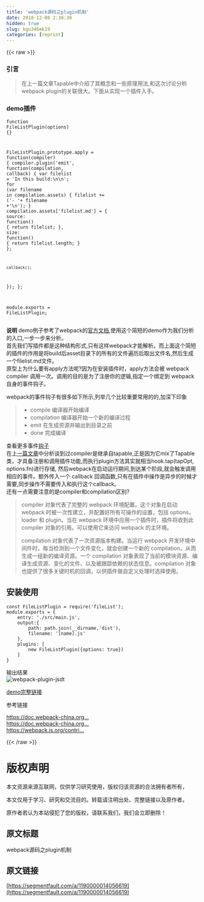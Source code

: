 ```yaml
---
title: 'webpack源码之plugin机制' 
date: 2018-12-08 2:30:30
hidden: true
slug: kgu346mk19
categories: [reprint]
---
```


{{< raw >}}

                    
<h3 id="articleHeader0">引言</h3>
<blockquote>在上一篇文章Tapable中介绍了其概念和一些原理用法,和这次讨论分析webpack plugin的关联很大。下面从实现一个插件入手。</blockquote>
<h3 id="articleHeader1">demo插件</h3>
<div class="widget-codetool" style="display:none;">
      <div class="widget-codetool--inner">
      <span class="selectCode code-tool" data-toggle="tooltip" data-placement="top" title="" data-original-title="全选"></span>
      <span type="button" class="copyCode code-tool" data-toggle="tooltip" data-placement="top" data-clipboard-text="function FileListPlugin(options) {}

FileListPlugin.prototype.apply = function(compiler) {
  compiler.plugin('emit', function(compilation, callback) {
    var filelist = 'In this build:\n\n';
    for (var filename in compilation.assets) {
      filelist += ('- '+ filename +'\n');
    }
    compilation.assets['filelist.md'] = {
      source: function() {
        return filelist;
      },
      size: function() {
        return filelist.length;
      }
    };

    callback();
  });
};

module.exports = FileListPlugin;" title="" data-original-title="复制"></span>
      <span type="button" class="saveToNote code-tool" data-toggle="tooltip" data-placement="top" title="" data-original-title="放进笔记"></span>
      </div>
      </div><pre class="hljs javascript"><code><span class="hljs-function"><span class="hljs-keyword">function</span> <span class="hljs-title">FileListPlugin</span>(<span class="hljs-params">options</span>) </span>{}

FileListPlugin.prototype.apply = <span class="hljs-function"><span class="hljs-keyword">function</span>(<span class="hljs-params">compiler</span>) </span>{
  compiler.plugin(<span class="hljs-string">'emit'</span>, <span class="hljs-function"><span class="hljs-keyword">function</span>(<span class="hljs-params">compilation, callback</span>) </span>{
    <span class="hljs-keyword">var</span> filelist = <span class="hljs-string">'In this build:\n\n'</span>;
    <span class="hljs-keyword">for</span> (<span class="hljs-keyword">var</span> filename <span class="hljs-keyword">in</span> compilation.assets) {
      filelist += (<span class="hljs-string">'- '</span>+ filename +<span class="hljs-string">'\n'</span>);
    }
    compilation.assets[<span class="hljs-string">'filelist.md'</span>] = {
      <span class="hljs-attr">source</span>: <span class="hljs-function"><span class="hljs-keyword">function</span>(<span class="hljs-params"></span>) </span>{
        <span class="hljs-keyword">return</span> filelist;
      },
      <span class="hljs-attr">size</span>: <span class="hljs-function"><span class="hljs-keyword">function</span>(<span class="hljs-params"></span>) </span>{
        <span class="hljs-keyword">return</span> filelist.length;
      }
    };

    callback();
  });
};

<span class="hljs-built_in">module</span>.exports = FileListPlugin;</code></pre>
<p><strong>说明</strong> demo例子参考了webpack的<a href="https://webpack.js.org/contribute/writing-a-plugin/" rel="nofollow noreferrer" target="_blank">官方文档</a>,使用这个简短的demo作为我们分析的入口,一步一步来分析。<br>首先我们写插件都是这种结构形式,只有这样webpack才能解析。而上面这个简短的插件的作用是将build后asset目录下的所有的文件遍历后取出文件名,然后生成一个filelist.md文件。<br>原型上为什么要有apply方法呢?因为在安装插件时，apply方法会被 webpack compiler 调用一次。调用的目的是为了注册你的逻辑,指定一个绑定到 webpack 自身的事件钩子。</p>
<p>webpack的事件钩子有很多如下所示,列举几个比较重要常用的的,加深下印象</p>
<blockquote><ul>
<li>compile 编译器开始编译</li>
<li>compilation 编译器开始一个新的编译过程</li>
<li>emit  在生成资源并输出到目录之前</li>
<li>done  完成编译</li>
</ul></blockquote>
<p>查看更多事件<a href="https://doc.webpack-china.org/api/compiler/#event-hooks" rel="nofollow noreferrer" target="_blank">钩子</a><br>在上<a href="https://segmentfault.com/a/1190000014031536">一篇文章</a>中分析谈到过compiler是继承自tapable,正是因为它mix了Tapable 类，才具备注册和调用插件功能,而执行plugin方法其实就相当hook.tap(tapOpt, options.fn)进行存储, 然后webpack在启动运行期间,到达某个阶段,就会触发调用相应的事件。额外传入一个 callback 回调函数,只有在插件中操作是异步的时候才需要,同步操作不需要传入和执行这个callback。<br>还有一点需要注意的是compiler和compilation区别?</p>
<blockquote>compiler 对象代表了完整的 webpack 环境配置。这个对象在启动 webpack 时被一次性建立，并配置好所有可操作的设置，包括 options，loader 和 plugin。当在 webpack 环境中应用一个插件时，插件将收到此 compiler 对象的引用。可以使用它来访问 webpack 的主环境。<p>compilation 对象代表了一次资源版本构建。当运行 webpack 开发环境中间件时，每当检测到一个文件变化，就会创建一个新的 compilation，从而生成一组新的编译资源。一个 compilation 对象表现了当前的模块资源、编译生成资源、变化的文件、以及被跟踪依赖的状态信息。compilation 对象也提供了很多关键时机的回调，以供插件做自定义处理时选择使用。</p>
</blockquote>
<h2 id="articleHeader2">安装使用</h2>
<div class="widget-codetool" style="display:none;">
      <div class="widget-codetool--inner">
      <span class="selectCode code-tool" data-toggle="tooltip" data-placement="top" title="" data-original-title="全选"></span>
      <span type="button" class="copyCode code-tool" data-toggle="tooltip" data-placement="top" data-clipboard-text="const FileListPlugin = require('fileList');
module.exports = {
    entry: './src/main.js',
    output:{
        path: path.join(__dirname,'dist'), 
        filename: '[name].js'
    },
    plugins: [
        new FileListPlugin({options: true})
    ]
}" title="" data-original-title="复制"></span>
      <span type="button" class="saveToNote code-tool" data-toggle="tooltip" data-placement="top" title="" data-original-title="放进笔记"></span>
      </div>
      </div><pre class="hljs java"><code><span class="hljs-keyword">const</span> FileListPlugin = require(<span class="hljs-string">'fileList'</span>);
<span class="hljs-keyword">module</span>.<span class="hljs-keyword">exports</span> = {
    entry: <span class="hljs-string">'./src/main.js'</span>,
    output:{
        path: path.join(__dirname,<span class="hljs-string">'dist'</span>), 
        filename: <span class="hljs-string">'[name].js'</span>
    },
    plugins: [
        <span class="hljs-keyword">new</span> FileListPlugin({options: <span class="hljs-keyword">true</span>})
    ]
}</code></pre>
<p>输出结果<br><span class="img-wrap"><img data-src="/img/remote/1460000014056624?w=780&amp;h=548" src="https://static.alili.tech/img/remote/1460000014056624?w=780&amp;h=548" alt="webpack-plugin-jsdt" title="webpack-plugin-jsdt" style="cursor: pointer; display: inline;"></span></p>
<p><a href="https://github.com/gcyStar/daily-practice/tree/master/webpack/webpack4/case1" rel="nofollow noreferrer" target="_blank">demo完整链接</a></p>
<p>参考链接</p>
<p><a href="https://doc.webpack-china.org/contribute/writing-a-plugin" rel="nofollow noreferrer" target="_blank">https://doc.webpack-china.org...</a><br><a href="https://doc.webpack-china.org/api/compiler/#event-hooks" rel="nofollow noreferrer" target="_blank">https://doc.webpack-china.org...</a><br><a href="https://webpack.js.org/contribute/writing-a-plugin/" rel="nofollow noreferrer" target="_blank">https://webpack.js.org/contri...</a></p>

                
{{< /raw >}}

# 版权声明
本文资源来源互联网，仅供学习研究使用，版权归该资源的合法拥有者所有，

本文仅用于学习、研究和交流目的。转载请注明出处、完整链接以及原作者。

原作者若认为本站侵犯了您的版权，请联系我们，我们会立即删除！

## 原文标题
webpack源码之plugin机制

## 原文链接
[https://segmentfault.com/a/1190000014056619](https://segmentfault.com/a/1190000014056619)

